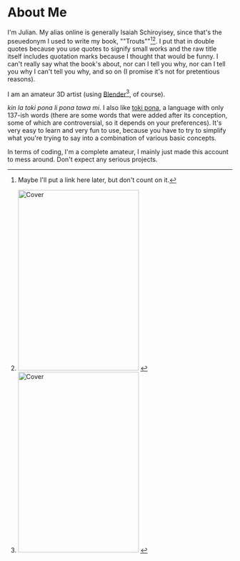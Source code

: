 # About Me

I'm Julian. My alias online is generally Isaiah Schiroyisey, since that's the pseuedonym I used to write my book, ""Trouts""[^1][^2]. I put that in double quotes because you use quotes to signify small works and the raw title itself includes quotation marks because I thought that would be funny. I can't really say what the book's about, nor can I tell you why, nor can I tell you why I can't tell you why, and so on (I promise it's not for pretentious reasons).

I am an amateur 3D artist (using [Blender](https://www.blender.org/)[^2], of course).

*kin la toki pona li pona tawa mi*. I also like [toki pona](https://tokipona.org/), a language with only 137-ish words (there are some words that were added after its conception, some of which are controversial, so it depends on your preferences). It's very easy to learn and very fun to use, because you have to try to simplify what you're trying to say into a combination of various basic concepts.

In terms of coding, I'm a complete amateur, I mainly just made this account to mess around. Don't expect any serious projects.

[^1]: Maybe I'll put a link here later, but don't count on it.
[^2]: <img width="270" height="405" alt="Cover" src="https://github.com/user-attachments/assets/86527f08-5b05-488d-8d8d-e33d3d56ae47" />
